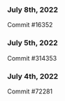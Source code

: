 ### July 8th, 2022

Commit #16352

### July 5th, 2022

Commit #314353


### July 4th, 2022

Commit #72281
